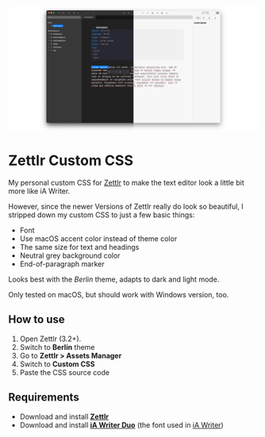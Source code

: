 ![Screenshot](screenshot.png)

# Zettlr Custom CSS

My personal custom CSS for [Zettlr](https://zettlr.com) to make the text editor look a little bit more like iA Writer. 

However, since the newer Versions of Zettlr really do look so beautiful, I stripped down my custom CSS to just a few basic things:

- Font
- Use macOS accent color instead of theme color
- The same size for text and headings
- Neutral grey background color
- End-of-paragraph marker

Looks best with the _Berlin_ theme, adapts to dark and light mode.

Only tested on macOS, but should work with Windows version, too.


## How to use

1. Open Zettlr (3.2+).
2. Switch to **Berlin** theme
2. Go to **Zettlr > Assets Manager**
3. Switch to **Custom CSS**
4. Paste the CSS source code

## Requirements

- Download and install [**Zettlr**](https://github.com/Zettlr/Zettlr/releases)
- Download and install [**iA Writer Duo**](https://github.com/iaolo/iA-Fonts/tree/master/iA%20Writer%20Duo) (the font used in [iA Writer](https://ia.net/writer))
